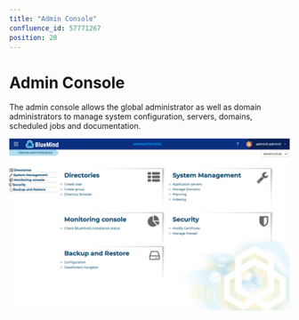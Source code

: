 ```yaml
---
title: "Admin Console"
confluence_id: 57771267
position: 20
---
```

# Admin Console


The admin console allows the global administrator as well as domain administrators to manage system configuration, servers, domains, scheduled jobs and documentation.

![](./La_console_d_administration_attachments/console_administration.png)


